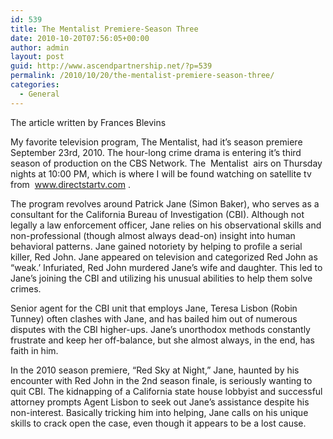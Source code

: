 ```yaml
---
id: 539
title: The Mentalist Premiere-Season Three
date: 2010-10-20T07:56:05+00:00
author: admin
layout: post
guid: http://www.ascendpartnership.net/?p=539
permalink: /2010/10/20/the-mentalist-premiere-season-three/
categories:
  - General
---
```

The article written by Frances Blevins

My favorite television program, The Mentalist, had it&#8217;s season premiere September 23rd, 2010. The hour-long crime drama is entering it&#8217;s third season of production on the CBS Network. The &nbsp;Mentalist&nbsp; airs on Thursday nights at 10:00 PM, which is where I will be found watching on satellite tv from &nbsp;www.directstartv.com&nbsp;.

The program revolves around Patrick Jane (Simon Baker), who serves as a consultant for the California Bureau of Investigation (CBI). Although not legally a law enforcement officer, Jane relies on his observational skills and non-professional (though almost always dead-on) insight into human behavioral patterns. Jane gained notoriety by helping to profile a serial killer, Red John. Jane appeared on television and categorized Red John as &#8220;weak.&#8217; Infuriated, Red John murdered Jane&#8217;s wife and daughter. This led to Jane&#8217;s joining the CBI and utilizing his unusual abilities to help them solve crimes.

Senior agent for the CBI unit that employs Jane, Teresa Lisbon (Robin Tunney) often clashes with Jane, and has bailed him out of numerous disputes with the CBI higher-ups. Jane&#8217;s unorthodox methods constantly frustrate and keep her off-balance, but she almost always, in the end, has faith in him.

In the 2010 season premiere, &#8220;Red Sky at Night,&#8221; Jane, haunted by his encounter with Red John in the 2nd season finale, is seriously wanting to quit CBI. The kidnapping of a California state house lobbyist and successful attorney prompts Agent Lisbon to seek out Jane&#8217;s assistance despite his non-interest. Basically tricking him into helping, Jane calls on his unique skills to crack open the case, even though it appears to be a lost cause.